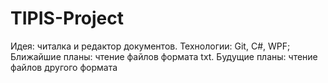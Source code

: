 # TIPIS-Project
Идея: читалка и редактор документов.
Технологии: Git, C#, WPF;
Ближайшие планы: чтение файлов формата txt.
Будущие планы: чтение файлов другого формата
